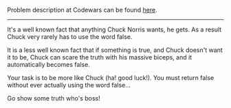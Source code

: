 Problem description at Codewars can be found
[here](https://www.codewars.com/kata/570669d8cb7293a2d1001473/train/python).

-------------

It's a well known fact that anything Chuck Norris wants, he gets. As a result Chuck very rarely has
to use the word false.
<br>

It is a less well known fact that if something is true, and Chuck doesn't want it to be, Chuck can
scare the truth with his massive biceps, and it automatically becomes false.
<br>

Your task is to be more like Chuck (ha! good luck!). You must return false without ever actually
using the word false...
<br>

Go show some truth who's boss!
